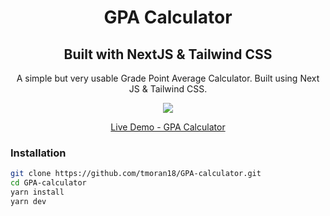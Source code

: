 
<h1 align="center">GPA Calculator</h1>
<h2 align="center">Built with NextJS & Tailwind CSS</h2>

<p align="center">A simple but very usable Grade Point Average Calculator. Built using Next JS & Tailwind CSS.</p>

<p align="center">
  <img src="public/GPA-Calc-Example.gif">
</p>

<p align="center">
    <a align="center" href="https://gpa-calculator-next.vercel.app/" target="_blank">Live Demo - GPA Calculator</a>
</p>


### Installation

```bash
git clone https://github.com/tmoran18/GPA-calculator.git
cd GPA-calculator
yarn install
yarn dev
```